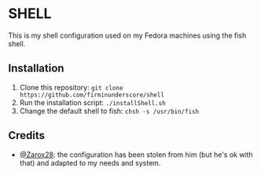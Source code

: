 # SHELL

This is my shell configuration used on my Fedora machines using the fish shell.

## Installation

1. Clone this repository: `git clone https://github.com/firminunderscore/shell`
2. Run the installation script: `./installShell.sh`
3. Change the default shell to fish: `chsh -s /usr/bin/fish`

## Credits

- [@Zarox28](https://github.com/Zarox28): the configuration has been stolen from him (but he's ok with that) and adapted to my needs and system.
